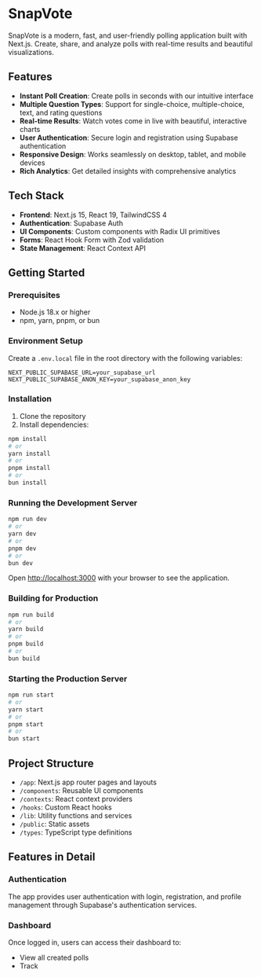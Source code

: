 # SnapVote

SnapVote is a modern, fast, and user-friendly polling application built with Next.js. Create, share, and analyze polls with real-time results and beautiful visualizations.

## Features

- **Instant Poll Creation**: Create polls in seconds with our intuitive interface
- **Multiple Question Types**: Support for single-choice, multiple-choice, text, and rating questions
- **Real-time Results**: Watch votes come in live with beautiful, interactive charts
- **User Authentication**: Secure login and registration using Supabase authentication
- **Responsive Design**: Works seamlessly on desktop, tablet, and mobile devices
- **Rich Analytics**: Get detailed insights with comprehensive analytics

## Tech Stack

- **Frontend**: Next.js 15, React 19, TailwindCSS 4
- **Authentication**: Supabase Auth
- **UI Components**: Custom components with Radix UI primitives
- **Forms**: React Hook Form with Zod validation
- **State Management**: React Context API

## Getting Started

### Prerequisites

- Node.js 18.x or higher
- npm, yarn, pnpm, or bun

### Environment Setup

Create a `.env.local` file in the root directory with the following variables:

```
NEXT_PUBLIC_SUPABASE_URL=your_supabase_url
NEXT_PUBLIC_SUPABASE_ANON_KEY=your_supabase_anon_key
```

### Installation

1. Clone the repository
2. Install dependencies:

```bash
npm install
# or
yarn install
# or
pnpm install
# or
bun install
```

### Running the Development Server

```bash
npm run dev
# or
yarn dev
# or
pnpm dev
# or
bun dev
```

Open [http://localhost:3000](http://localhost:3000) with your browser to see the application.

### Building for Production

```bash
npm run build
# or
yarn build
# or
pnpm build
# or
bun build
```

### Starting the Production Server

```bash
npm run start
# or
yarn start
# or
pnpm start
# or
bun start
```

## Project Structure

- `/app`: Next.js app router pages and layouts
- `/components`: Reusable UI components
- `/contexts`: React context providers
- `/hooks`: Custom React hooks
- `/lib`: Utility functions and services
- `/public`: Static assets
- `/types`: TypeScript type definitions

## Features in Detail

### Authentication

The app provides user authentication with login, registration, and profile management through Supabase's authentication services.

### Dashboard

Once logged in, users can access their dashboard to:
- View all created polls
- Track
